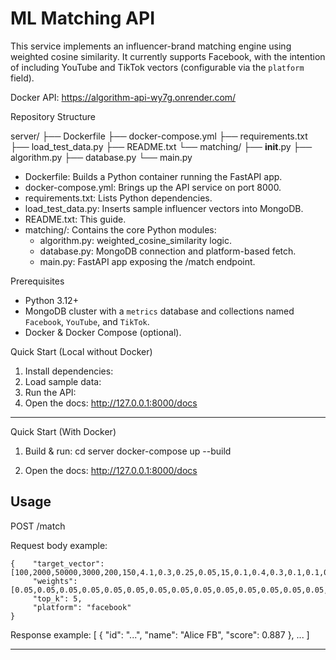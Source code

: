 # ML Matching API

This service implements an influencer-brand matching engine using weighted cosine similarity. It currently supports Facebook, with the intention of including YouTube and TikTok vectors (configurable via the `platform` field).

Docker API: https://algorithm-api-wy7g.onrender.com/

Repository Structure

server/
├── Dockerfile
├── docker-compose.yml
├── requirements.txt
├── load_test_data.py
├── README.txt
└── matching/
├── **init**.py
├── algorithm.py
├── database.py
└── main.py

- Dockerfile: Builds a Python container running the FastAPI app.
- docker-compose.yml: Brings up the API service on port 8000.
- requirements.txt: Lists Python dependencies.
- load_test_data.py: Inserts sample influencer vectors into MongoDB.
- README.txt: This guide.
- matching/: Contains the core Python modules:
  - algorithm.py: weighted_cosine_similarity logic.
  - database.py: MongoDB connection and platform-based fetch.
  - main.py: FastAPI app exposing the /match endpoint.

Prerequisites

- Python 3.12+
- MongoDB cluster with a `metrics` database and collections named `Facebook`, `YouTube`, and `TikTok`.
- Docker & Docker Compose (optional).

Quick Start (Local without Docker)

1. Install dependencies:
2. Load sample data:
3. Run the API:
4. Open the docs:
   http://127.0.0.1:8000/docs

---

Quick Start (With Docker)

1. Build & run:
   cd server
   docker-compose up --build

2. Open the docs:
   http://127.0.0.1:8000/docs

## Usage

POST /match

Request body example:

    {    "target_vector": [100,2000,50000,3000,200,150,4.1,0.3,0.25,0.05,15,0.1,0.4,0.3,0.1,0.1,0.45,0.45,0.1],
         "weights": [0.05,0.05,0.05,0.05,0.05,0.05,0.05,0.05,0.05,0.05,0.05,0.05,0.05,0.05,0.05,0.05,0.05,0.05,0.05],
         "top_k": 5,
         "platform": "facebook"
    }

Response example:
[
{ "id": "...", "name": "Alice FB", "score": 0.887 },
...
]

---
